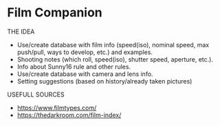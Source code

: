 # Film Companion

THE IDEA
- Use/create database with film info (speed(iso), nominal speed, max push/pull, ways to develop, etc.) and examples.
- Shooting notes (which roll, speed(iso), shutter speed, aperture, etc.).
- Info about Sunny16 rule and other rules.
- Use/create database with camera and lens info.
- Setting suggestions (based on history/already taken pictures)

USEFULL SOURCES
- https://www.filmtypes.com/
- https://thedarkroom.com/film-index/
